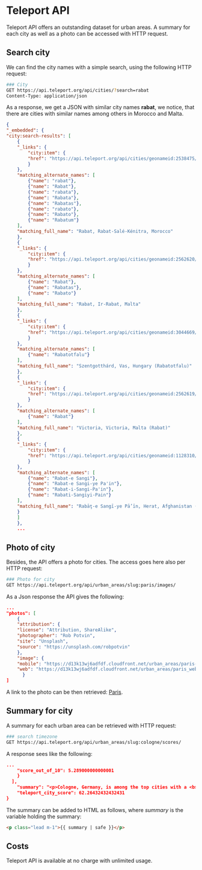 # Teleport API

Teleport API offers an outstanding dataset for urban areas. A summary for each city as well as a photo can be accessed with HTTP request.

## Search city

We can find the city names with a simple search, using the following HTTP request:

```BASH 
### City
GET https://api.teleport.org/api/cities/?search=rabat
Content-Type: application/json
```

As a response, we get a JSON with similar city names **rabat**, we notice, that there are cities with similar names among others in Morocco and Malta.

```JSON 
{
"_embedded": {
"city:search-results": [
    {
    "_links": {
        "city:item": {
        "href": "https://api.teleport.org/api/cities/geonameid:2538475/"
        }
    },
    "matching_alternate_names": [
        {"name": "rabat"},
        {"name": "Rabat"},
        {"name": "rabata"},
        {"name": "Rabata"},
        {"name": "Rabatas"},
        {"name": "rabato"},
        {"name": "Rabato"},
        {"name": "Rabatum"}
    ],
    "matching_full_name": "Rabat, Rabat-Salé-Kénitra, Morocco"
    },
    {
    "_links": {
        "city:item": {
        "href": "https://api.teleport.org/api/cities/geonameid:2562620/"
        }
    },
    "matching_alternate_names": [
        {"name": "Rabat"},
        {"name": "Rabatas"},
        {"name": "Rabato"}
    ],
    "matching_full_name": "Rabat, Ir-Rabat, Malta"
    },
    {
    "_links": {
        "city:item": {
        "href": "https://api.teleport.org/api/cities/geonameid:3044669/"
        }
    },
    "matching_alternate_names": [
        {"name": "Rabatotfalu"}
    ],
    "matching_full_name": "Szentgotthárd, Vas, Hungary (Rabatotfalu)"
    },
    {
    "_links": {
        "city:item": {
        "href": "https://api.teleport.org/api/cities/geonameid:2562619/"
        }
    },
    "matching_alternate_names": [
        {"name": "Rabat"}
    ],
    "matching_full_name": "Victoria, Victoria, Malta (Rabat)"
    },
    {
    "_links": {
        "city:item": {
        "href": "https://api.teleport.org/api/cities/geonameid:1128310/"
        }
    },
    "matching_alternate_names": [
        {"name": "Rabat-e Sangi"},
        {"name": "Rabat-e Sangi-ye Pa'in"},
        {"name": "Rabat-i-Sangi-Pa'in"},
        {"name": "Rabati-Sangiyi-Pain"}
    ],
    "matching_full_name": "Rabāţ-e Sangī-ye Pā’īn, Herat, Afghanistan (Rabat-e Sangi)"
    }
    ]
    },
    ...
```

## Photo of city

Besides, the API offers a photo for cities. The access goes here also per HTTP request:

```BASH 
### Photo for city
GET https://api.teleport.org/api/urban_areas/slug:paris/images/
```

As a Json response the API gives the following:

```JSON
...
"photos": [
    {
    "attribution": {
    "license": "Attribution, ShareAlike",
    "photographer": "Rob Potvin",
    "site": "Unsplash",
    "source": "https://unsplash.com/robpotvin"
    },
    "image": {
    "mobile": "https://d13k13wj6adfdf.cloudfront.net/urban_areas/paris-0ae0bb626e.jpg",
    "web": "https://d13k13wj6adfdf.cloudfront.net/urban_areas/paris_web-0a3c7314a5.jpg"
      }
]
```

A link to the photo can be then retrieved:
[Paris](https://d13k13wj6adfdf.cloudfront.net/urban_areas/paris_web-0a3c7314a5.jpg).

## Summary for city

A summary for each urban area can be retrieved with HTTP request:

```BASH
### search timezone
GET https://api.teleport.org/api/urban_areas/slug:cologne/scores/
```

A response sees like the following:
```JSON
...
    "score_out_of_10": 5.289000000000001
    }
  ],
    "summary": "<p>Cologne, Germany, is among the top cities with a <b>free business environment</b>.\n\n    \n        According to our city rankings, this is a good place to live with high ratings in <b>travel connectivity</b>, <b>safety</b> and <b>healthcare</b>.\n    \n\n    \n</p>\n\n",
    "teleport_city_score": 62.26432432432431
}
```

The summary can be added to HTML as follows, where *summary* is the variable holding the summary:

```HTML
<p class="lead m-1">{{ summary | safe }}</p>
```

## Costs

Teleport API is available at no charge with unlimited usage.
